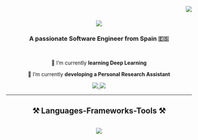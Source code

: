 <img align="right" src="https://visitor-badge.laobi.icu/badge?page_id=salesp07.salesp07" />

<h1 align="center">
    <img src="https://readme-typing-svg.herokuapp.com/?font=Righteous&size=35&center=true&vCenter=true&width=500&height=70&duration=4000&lines=Hi+There!+👋;+I'm+Eugenio+Alberca!;" />
</h1>

<h3 align="center">A passionate Software Engineer from Spain 🇪🇸</h3>

<br/>

<div align="center">
 
 🔭 I’m currently **learning Deep Learning**
 
 🌱 I’m currently **developing a Personal Research Assistant**

 </div>
 
<div align="center"> 
  <a href="mailto:albercahumanes@gmail.com">
    <img src="https://img.shields.io/badge/Gmail-333333?style=for-the-badge&logo=gmail&logoColor=red" />
  </a>
  <a href="https://www.linkedin.com/in/euu92/" target="_blank">
    <img src="https://img.shields.io/badge/LinkedIn-0077B5?style=for-the-badge&logo=linkedin&logoColor=white" target="_blank" />
  </a>
</div>

 <hr/>
 
<h2 align="center">⚒️ Languages-Frameworks-Tools ⚒️</h2>
<br/>
<div align="center">
    <a href="https://skillicons.dev">
    <img src="https://skillicons.dev/icons?i=java,python,spring,angular,aws,mysql,vscode,idea" />
  </a>
</div>

<br/>

